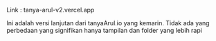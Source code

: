 Link : tanya-arul-v2.vercel.app

Ini adalah versi lanjutan dari tanyaArul.io yang kemarin. Tidak ada yang perbedaan yang signifikan hanya tampilan dan folder yang lebih rapi

